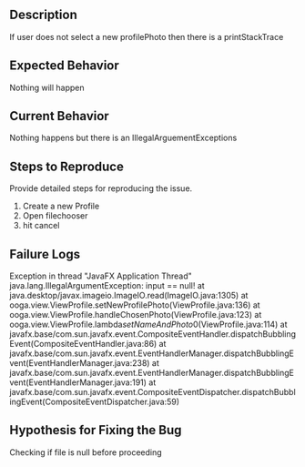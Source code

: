 ## Description

If user does not select a new profilePhoto then there is a printStackTrace

## Expected Behavior

Nothing will happen

## Current Behavior
Nothing happens but there is an IllegalArguementExceptions
## Steps to Reproduce

Provide detailed steps for reproducing the issue.

 1. Create a new Profile
 1. Open filechooser
 3. hit cancel 

## Failure Logs

Exception in thread "JavaFX Application Thread" java.lang.IllegalArgumentException: input == null!
	at java.desktop/javax.imageio.ImageIO.read(ImageIO.java:1305)
	at ooga.view.ViewProfile.setNewProfilePhoto(ViewProfile.java:136)
	at ooga.view.ViewProfile.handleChosenPhoto(ViewProfile.java:123)
	at ooga.view.ViewProfile.lambda$setNameAndPhoto$0(ViewProfile.java:114)
	at javafx.base/com.sun.javafx.event.CompositeEventHandler.dispatchBubblingEvent(CompositeEventHandler.java:86)
	at javafx.base/com.sun.javafx.event.EventHandlerManager.dispatchBubblingEvent(EventHandlerManager.java:238)
	at javafx.base/com.sun.javafx.event.EventHandlerManager.dispatchBubblingEvent(EventHandlerManager.java:191)
	at javafx.base/com.sun.javafx.event.CompositeEventDispatcher.dispatchBubblingEvent(CompositeEventDispatcher.java:59)


## Hypothesis for Fixing the Bug
Checking if file is null before proceeding